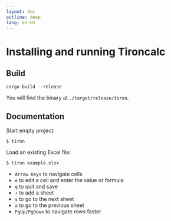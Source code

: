 ```yaml
---
layout: doc
outline: deep
lang: en-US
---
```


# Installing and running Tironcalc

## Build

```
cargo build --release
```

You will find the binary at `./target/release/tiron`.

## Documentation

Start empty project:

```
$ tiron
```

Load an existing Excel file:

```
$ tiron example.xlsx
```

- `Arrow Keys` to navigate cells
- `e` to edit a cell and enter the value or formula.
- `q` to quit and save
- `+` to add a sheet
- `s` to go to the next sheet
- `a` to go to the previous sheet
- `PgUp/PgDown` to navigate rows faster
